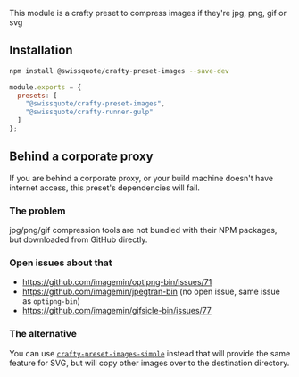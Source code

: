 This module is a crafty preset to compress images if they're jpg, png, gif or
svg

## Installation

```bash
npm install @swissquote/crafty-preset-images --save-dev
```

```javascript
module.exports = {
  presets: [
    "@swissquote/crafty-preset-images",
    "@swissquote/crafty-runner-gulp"
  ]
};
```

## Behind a corporate proxy

If you are behind a corporate proxy, or your build machine doesn't have internet
access, this preset's dependencies will fail.

### The problem

jpg/png/gif compression tools are not bundled with their NPM packages, but
downloaded from GitHub directly.

### Open issues about that

- https://github.com/imagemin/optipng-bin/issues/71
- https://github.com/imagemin/jpegtran-bin (no open issue, same issue as
  `optipng-bin`)
- https://github.com/imagemin/gifsicle-bin/issues/77

### The alternative

You can use [`crafty-preset-images-simple`](./05_crafty-preset-images-simple.md)
instead that will provide the same feature for SVG, but will copy other images
over to the destination directory.

